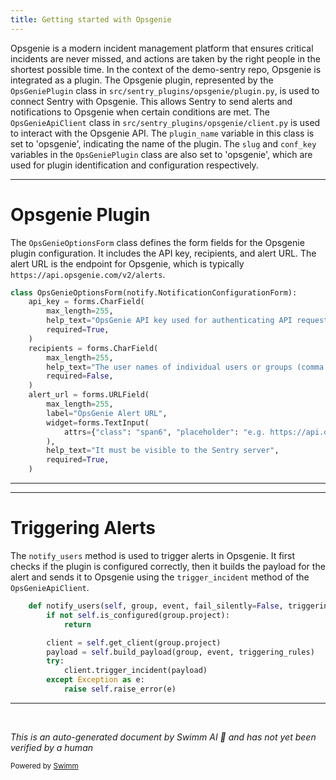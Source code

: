 ```yaml
---
title: Getting started with Opsgenie
---
```

Opsgenie is a modern incident management platform that ensures critical incidents are never missed, and actions are taken by the right people in the shortest possible time. In the context of the demo-sentry repo, Opsgenie is integrated as a plugin. The Opsgenie plugin, represented by the `OpsGeniePlugin` class in `src/sentry_plugins/opsgenie/plugin.py`, is used to connect Sentry with Opsgenie. This allows Sentry to send alerts and notifications to Opsgenie when certain conditions are met. The `OpsGenieApiClient` class in `src/sentry_plugins/opsgenie/client.py` is used to interact with the Opsgenie API. The `plugin_name` variable in this class is set to 'opsgenie', indicating the name of the plugin. The `slug` and `conf_key` variables in the `OpsGeniePlugin` class are also set to 'opsgenie', which are used for plugin identification and configuration respectively.

<SwmSnippet path="/src/sentry_plugins/opsgenie/plugin.py" line="22">

---

# Opsgenie Plugin

The `OpsGenieOptionsForm` class defines the form fields for the Opsgenie plugin configuration. It includes the API key, recipients, and alert URL. The alert URL is the endpoint for Opsgenie, which is typically `https://api.opsgenie.com/v2/alerts`.

```python
class OpsGenieOptionsForm(notify.NotificationConfigurationForm):
    api_key = forms.CharField(
        max_length=255,
        help_text="OpsGenie API key used for authenticating API requests",
        required=True,
    )
    recipients = forms.CharField(
        max_length=255,
        help_text="The user names of individual users or groups (comma separated)",
        required=False,
    )
    alert_url = forms.URLField(
        max_length=255,
        label="OpsGenie Alert URL",
        widget=forms.TextInput(
            attrs={"class": "span6", "placeholder": "e.g. https://api.opsgenie.com/v2/alerts"}
        ),
        help_text="It must be visible to the Sentry server",
        required=True,
    )
```

---

</SwmSnippet>

<SwmSnippet path="/src/sentry_plugins/opsgenie/plugin.py" line="97">

---

# Triggering Alerts

The `notify_users` method is used to trigger alerts in Opsgenie. It first checks if the plugin is configured correctly, then it builds the payload for the alert and sends it to Opsgenie using the `trigger_incident` method of the `OpsGenieApiClient`.

```python
    def notify_users(self, group, event, fail_silently=False, triggering_rules=None, **kwargs):
        if not self.is_configured(group.project):
            return

        client = self.get_client(group.project)
        payload = self.build_payload(group, event, triggering_rules)
        try:
            client.trigger_incident(payload)
        except Exception as e:
            raise self.raise_error(e)
```

---

</SwmSnippet>

&nbsp;

*This is an auto-generated document by Swimm AI 🌊 and has not yet been verified by a human*

<SwmMeta version="3.0.0" repo-id="Z2l0aHViJTNBJTNBZGVtby1zZW50cnklM0ElM0Fzd2ltbWlv" repo-name="demo-sentry"><sup>Powered by [Swimm](/)</sup></SwmMeta>
